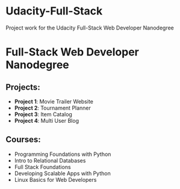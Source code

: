 # Udacity-Full-Stack

Project work for the Udacity Full-Stack Web Developer Nanodegree

# Full-Stack Web Developer Nanodegree

## Projects:

- **Project 1**: Movie Trailer Website
- **Project 2**: Tournament Planner
- **Project 3**: Item Catalog
- **Project 4**: Multi User Blog

## Courses:

- Programming Foundations with Python
- Intro to Relational Databases
- Full Stack Foundations
- Developing Scalable Apps with Python
- Linux Basics for Web Developers

